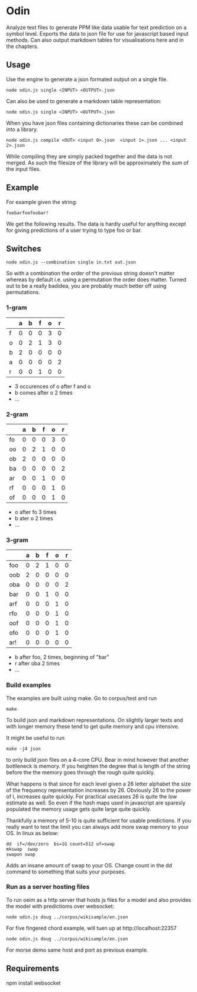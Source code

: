 # Odin 

Analyze text files to generate PPM like data usable for text prediction on a symbol level. Exports the data to json file for use for javascript based input methods. Can also output markdown  tables for visualisations here and in the chapters.   

## Usage
Use the engine to generate a json formated output on a single  file.
```
node odin.js single <INPUT> <OUTPUT>.json
```
Can also be used to generate a markdown table representation:
```
node odin.js single <INPUT> <OUTPUT>.json
```
When you have json files containing dictionaries these can be combined into a library. 
```
node odin.js compile <OUT> <input 0>.json  <input 1>.json ... <input 2>.json
```
While compiling they are simply packed together and the data is not merged. As such the filesize of the library will be approximately the sum of the input files. 

##  Example
For example given the string:
```
foobarfoofoobar!
```

We get the following results. The data is hardly useful for anything  except for giving predictions of a user trying to type foo or bar.


## Switches 
```
node odin.js --combination single in.txt out.json
```
So with a combination the order of the previous string doesn't  matter whereas by default i.e. using a permutation the order does matter.  Turned out to be a really badidea, you are probably much better off using permutations. 

### 1-gram
|   | a | b | f | o | r | 
|---|---|---|---|---|---|
| f | 0 | 0 | 0 | 3 | 0 |
| o | 0 | 2 | 1 | 3 | 0 |
| b | 2 | 0 | 0 | 0 | 0 |
| a | 0 | 0 | 0 | 0 | 2 |
| r | 0 | 0 | 1 | 0 | 0 |

 - 3 occurences of o after f and o
 - b comes after o 2 times
 - ...

### 2-gram
|   | a | b | f | o | r | 
|---|---|---|---|---|---|
| fo | 0 | 0 | 0 | 3 | 0 |
| oo | 0 | 2 | 1 | 0 | 0 |
| ob | 2 | 0 | 0 | 0 | 0 |
| ba | 0 | 0 | 0 | 0 | 2 |
| ar | 0 | 0 | 1 | 0 | 0 |
| rf | 0 | 0 | 0 | 1 | 0 |
| of | 0 | 0 | 0 | 1 | 0 |

 - o after fo 3 times
 - b ater o 2 times
 - ...

### 3-gram
|   | a | b | f | o | r | 
|---|---|---|---|---|---|
| foo | 0 | 2 | 1 | 0 | 0 |
| oob | 2 | 0 | 0 | 0 | 0 |
| oba | 0 | 0 | 0 | 0 | 2 |
| bar | 0 | 0 | 1 | 0 | 0 |
| arf | 0 | 0 | 0 | 1 | 0 |
| rfo | 0 | 0 | 0 | 1 | 0 |
| oof | 0 | 0 | 0 | 1 | 0 |
| ofo | 0 | 0 | 0 | 1 | 0 |
| ar! | 0 | 0 | 0 | 0 | 0 |
 
 - b after foo, 2 times, beginning of "bar"
 - r after  oba 2 times
 - ...

### Build examples
The examples are built using make. Go  to corpus/test and run  
```
make
```
To build json and markdown representations. On  slightly larger texts and  with longer memory these tend to get quite memory and cpu intensive. 

It might be useful to run 
```
make -j4 json
```
to only build json  files on a 4-core CPU. Bear in mind however that another bottleneck  is memory. If you heighten   the degree  that is length of the  string  before the the memory goes through the rough quite quickly.  

What happens is that since for each level given a 26 letter alphabet the size of the frequency representation increases by 26. Obviously 26 to the power of l, increases quite quickly. For  practical usecases 26 is quite the low estimate as  well. So even if the hash maps used in javascript  are sparesly populated the memory usage gets quite large quite quickly. 

Thankfully a memory of  5-10 is quite sufficient for usable predictions. If you really want to test the limit you can always add more swap memory to your OS. In linux as below:

```
dd  if=/dev/zero  bs=1G count=512 of=swap
mkswap  swap
swapon swap
```
Adds an insane amount of swap to your OS. Change count in   the dd command to something that suits your purposes.   

### Run as a server hosting files
To run oeim as a http server that hosts js files for a model and also provides the model with predictioms over websocket:
```
node odin.js doug ../corpus/wikisample/en.json
```
For five fingered chord example, will tuen up at http://localhost:22357
```
node odin.js doug ../corpus/wikisample/en.json
```
For morse demo same host and port as previous example.

##  Requirements
npm install websocket
